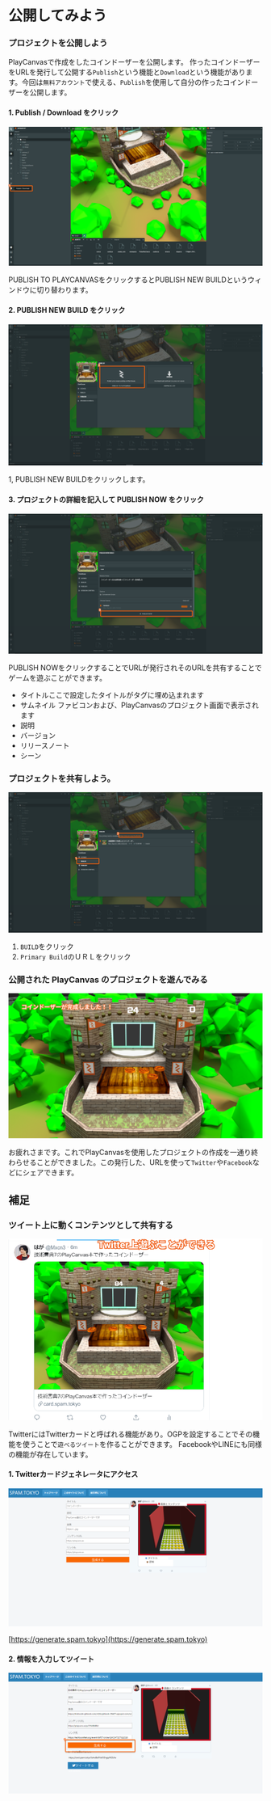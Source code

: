 # 公開してみよう

### プロジェクトを公開しよう

PlayCanvasで作成をしたコインドーザーを公開します。 作ったコインドーザーをURLを発行して公開する`Publish`という機能と`Download`という機能があります。今回は`無料アカウント`で使える、`Publish`を使用して自分の作ったコインドーザーを公開します。

#### 1. Publish / Download をクリック

![](.gitbook/assets/pbd%20%281%29.png)

PUBLISH TO PLAYCANVASをクリックするとPUBLISH NEW BUILDというウィンドウに切り替わります。

#### 2. PUBLISH NEW BUILD をクリック

![](.gitbook/assets/g%20%281%29.png)

1, PUBLISH NEW BUILDをクリックします。

#### 3. プロジェクトの詳細を記入して PUBLISH NOW をクリック

![](.gitbook/assets/publishnow.png)

PUBLISH NOWをクリックすることでURLが発行されそのURLを共有することでゲームを遊ぶことができます。

* タイトルここで設定したタイトルがタグに埋め込まれます
* サムネイル ファビコンおよび、PlayCanvasのプロジェクト画面で表示されます
* 説明
* バージョン
* リリースノート
* シーン

### プロジェクトを共有しよう。

![](.gitbook/assets/getplayurl.png)

1. `BUILD`をクリック
2. `Primary Build`のＵＲＬをクリック

### 公開された PlayCanvas のプロジェクトを遊んでみる

![](.gitbook/assets/ffff.png)

お疲れさまです。これでPlayCanvasを使用したプロジェクトの作成を一通り終わらせることができました。この発行した、URLを使って`Twitter`や`Facebook`などにシェアできます。

## 補足

### ツイート上に動くコンテンツとして共有する

![](.gitbook/assets/card-generator-text.png)

TwitterにはTwitterカードと呼ばれる機能があり。OGPを設定することでその機能を使うことで`遊べるツイート`を作ることができます。 FacebookやLINEにも同様の機能が存在しています。

#### 1. Twitterカードジェネレータにアクセス

![](.gitbook/assets/twitter-card-generatoro%20%281%29.png)

[https://generate.spam.tokyo](https://generate.spam.tokyo)

#### 2. 情報を入力してツイート

![](.gitbook/assets/abc%20%281%29.png)

